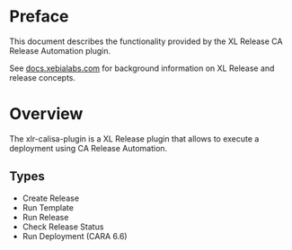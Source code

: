 # Preface #

This document describes the functionality provided by the XL Release CA Release Automation plugin.

See [docs.xebialabs.com](https://docs.xebialabs.com/xl-release) for background information on XL Release and release concepts.

# Overview #

The xlr-calisa-plugin is a XL Release plugin that allows to execute a deployment using CA Release Automation.

## Types ##

+ Create Release
+ Run Template
+ Run Release
+ Check Release Status
+ Run Deployment (CARA 6.6)
